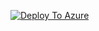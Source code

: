 [![Deploy To Azure](https://docs.microsoft.com/en-us/azure/templates/media/deploy-to-azure.svg)](https://portal.azure.com/#blade/Microsoft_Azure_CreateUIDef/CustomDeploymentBlade/uri/https%3A%2F%2Fraw.githubusercontent.com%2Fcgtheflash%2Farm-templates%2Fmain%2FuiTest%2Fazuredeploy.json/uiFormDefinitionUri/https%3A%2F%2Fraw.githubusercontent.com%2Fcgtheflash%2Farm-templates%2Fmain%2FuiTest%2FazuredeployUI.json)
